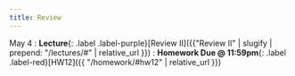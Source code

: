 ```yaml
---
title: Review
---
```


May 4
: **Lecture**{: .label .label-purple}[Review II]({{"Review II" | slugify | prepend: "/lectures/#" | relative_url }})
: **Homework Due @ 11:59pm**{: .label .label-red}[HW12]({{ "/homework/#hw12" | relative_url }})